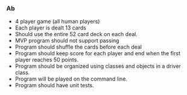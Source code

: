 ### Ab
- 4 player game (all human players)
- Each player is dealt 13 cards
- Should use the entire 52 card deck on each deal.
- MVP program should not support passing
- Program should shuffle the cards before each deal
- Program should keep score for each player and end when the first player reaches 50 points.
- Program should be organized using classes and objects in a driver class.
- Program will be played on the command line.
- Program should have unit tests.
